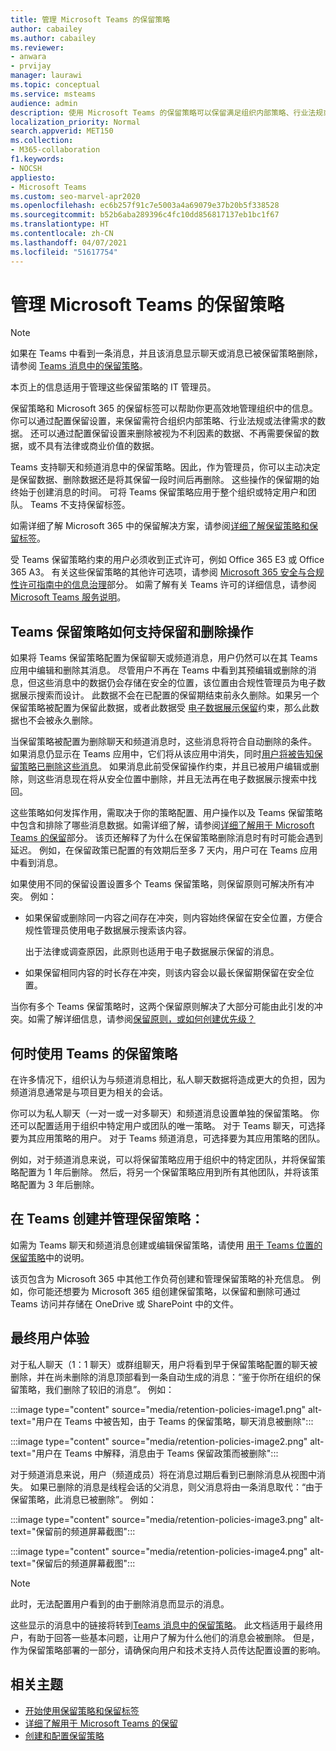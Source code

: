 ```yaml
---
title: 管理 Microsoft Teams 的保留策略
author: cabailey
ms.author: cabailey
ms.reviewer:
- anwara
- prvijay
manager: laurawi
ms.topic: conceptual
ms.service: msteams
audience: admin
description: 使用 Microsoft Teams 的保留策略可以保留满足组织内部策略、行业法规或法律要求所需的消息，并删除被视为不利因素或没有法律及商业价值的消息。
localization_priority: Normal
search.appverid: MET150
ms.collection:
- M365-collaboration
f1.keywords:
- NOCSH
appliesto:
- Microsoft Teams
ms.custom: seo-marvel-apr2020
ms.openlocfilehash: ec6b257f91c7e5003a4a69079e37b20b5f338528
ms.sourcegitcommit: b52b6aba289396c4fc10dd856817137eb1bc1f67
ms.translationtype: HT
ms.contentlocale: zh-CN
ms.lasthandoff: 04/07/2021
ms.locfileid: "51617754"
---
```

# <a name="manage-retention-policies-for-microsoft-teams"></a>管理 Microsoft Teams 的保留策略

> [!NOTE]
> 如果在 Teams 中看到一条消息，并且该消息显示聊天或消息已被保留策略删除，请参阅 [Teams 消息中的保留策略](https://support.microsoft.com/office/teams-messages-about-retention-policies-c151fa2f-1558-4cf9-8e51-854e925b483b)。
> 
> 本页上的信息适用于管理这些保留策略的 IT 管理员。

保留策略和 Microsoft 365 的保留标签可以帮助你更高效地管理组织中的信息。 你可以通过配置保留设置，来保留需符合组织内部策略、行业法规或法律需求的数据。 还可以通过配置保留设置来删除被视为不利因素的数据、不再需要保留的数据，或不具有法律或商业价值的数据。

Teams 支持聊天和频道消息中的保留策略。因此，作为管理员，你可以主动决定是保留数据、删除数据还是将其保留一段时间后再删除。 这些操作的保留期的始终始于创建消息的时间。 可将 Teams 保留策略应用于整个组织或特定用户和团队。 Teams 不支持保留标签。

如需详细了解 Microsoft 365 中的保留解决方案，请参阅[详细了解保留策略和保留标签](/microsoft-365/compliance/retention)。

受 Teams 保留策略约束的用户必须收到正式许可，例如 Office 365 E3 或 Office 365 A3。 有关这些保留策略的其他许可选项，请参阅 [Microsoft 365 安全与合规性许可指南中的](/office365/servicedescriptions/microsoft-365-service-descriptions/microsoft-365-tenantlevel-services-licensing-guidance/microsoft-365-security-compliance-licensing-guidance#information-governance)[信息治理](/office365/servicedescriptions/microsoft-365-service-descriptions/microsoft-365-tenantlevel-services-licensing-guidance/microsoft-365-security-compliance-licensing-guidance#information-governance)部分。 如需了解有关 Teams 许可的详细信息，请参阅 [Microsoft Teams 服务说明](/office365/servicedescriptions/teams-service-description)。

## <a name="how-teams-retention-policies-support-retain-and-delete-actions"></a>Teams 保留策略如何支持保留和删除操作

如果将 Teams 保留策略配置为保留聊天或频道消息，用户仍然可以在其 Teams 应用中编辑和删除其消息。 尽管用户不再在 Teams 中看到其预编辑或删除的消息，但这些消息中的数据仍会存储在安全的位置，该位置由合规性管理员为电子数据展示搜索而设计。 此数据不会在已配置的保留期结束前永久删除。如果另一个保留策略被配置为保留此数据，或者此数据受 [电子数据展示保留](/microsoft-365/compliance/retention#when-to-use-retention-policies-and-retention-labels-or-ediscovery-holds)约束，那么此数据也不会被永久删除。

当保留策略被配置为删除聊天和频道消息时，这些消息将符合自动删除的条件。 如果消息仍显示在 Teams 应用中，它们将从该应用中消失，同时[用户将被告知保留策略已删除这些消息](#end-user-experience)。 如果消息此前受保留操作约束，并且已被用户编辑或删除，则这些消息现在将从安全位置中删除，并且无法再在电子数据展示搜索中找回。

这些策略如何发挥作用，需取决于你的策略配置、用户操作以及 Teams 保留策略中包含和排除了哪些消息数据。如需详细了解，请参阅[详细了解用于 Microsoft Teams 的保留](/microsoft-365/compliance/retention-policies-teams)部分。 该页还解释了为什么在保留策略删除消息时有时可能会遇到延迟。 例如，在保留政策已配置的有效期后至多 7 天内，用户可在 Teams 应用中看到消息。

如果使用不同的保留设置设置多个 Teams 保留策略，则保留原则可解决所有冲突。 例如：

- 如果保留或删除同一内容之间存在冲突，则内容始终保留在安全位置，方便合规性管理员使用电子数据展示搜索该内容。
    
    出于法律或调查原因，此原则也适用于电子数据展示保留的消息。

- 如果保留相同内容的时长存在冲突，则该内容会以最长保留期保留在安全位置。

当你有多个 Teams 保留策略时，这两个保留原则解决了大部分可能由此引发的冲突。如需了解详细信息，请参阅[保留原则，或如何创建优先级？](/microsoft-365/compliance/retention#the-principles-of-retention-or-what-takes-precedence)

## <a name="when-to-use-retention-policies-for-teams"></a>何时使用 Teams 的保留策略

在许多情况下，组织认为与频道消息相比，私人聊天数据将造成更大的负担，因为频道消息通常是与项目更为相关的会话。

你可以为私人聊天（一对一或一对多聊天）和频道消息设置单独的保留策略。 你还可以配置适用于组织中特定用户或团队的唯一策略。 对于 Teams 聊天，可选择要为其应用策略的用户。 对于 Teams 频道消息，可选择要为其应用策略的团队。

例如，对于频道消息来说，可以将保留策略应用于组织中的特定团队，并将保留策略配置为 1 年后删除。 然后，将另一个保留策略应用到所有其他团队，并将该策略配置为 3 年后删除。

## <a name="create-and-manage-retention-policies-for-teams"></a>在 Teams 创建并管理保留策略：

如需为 Teams 聊天和频道消息创建或编辑保留策略，请使用 [用于 Teams 位置的保留策略](/microsoft-365/compliance/create-retention-policies#retention-policy-for-teams-locations)中的说明。

该页包含为 Microsoft 365 中其他工作负荷创建和管理保留策略的补充信息。 例如，你可能还想要为 Microsoft 365 组创建保留策略，以保留和删除可通过 Teams 访问并存储在 OneDrive 或 SharePoint 中的文件。  

## <a name="end-user-experience"></a>最终用户体验

对于私人聊天（1：1 聊天）或群组聊天，用户将看到早于保留策略配置的聊天被删除，并在尚未删除的消息顶部看到一条自动生成的消息：“鉴于你所在组织的保留策略，我们删除了较旧的消息”。 例如：

:::image type="content" source="media/retention-policies-image1.png" alt-text="用户在 Teams 中被告知，由于 Teams 的保留策略，聊天消息被删除":::


:::image type="content" source="media/retention-policies-image2.png" alt-text="用户在 Teams 中解释，消息由于 Teams 保留政策而被删除":::

对于频道消息来说，用户（频道成员）将在消息过期后看到已删除消息从视图中消失。 如果已删除的消息是线程会话的父消息，则父消息将由一条消息取代：“由于保留策略，此消息已被删除”。 例如：

:::image type="content" source="media/retention-policies-image3.png" alt-text="保留前的频道屏幕截图":::

:::image type="content" source="media/retention-policies-image4.png" alt-text="保留后的频道屏幕截图":::

> [!NOTE]
> 此时，无法配置用户看到的由于删除消息而显示的消息。

这些显示的消息中的链接将转到[Teams 消息中的保留策略](https://support.microsoft.com/zh-CN/office/teams-messages-about-retention-policies-c151fa2f-1558-4cf9-8e51-854e925b483b)。 此文档适用于最终用户，有助于回答一些基本问题，让用户了解为什么他们的消息会被删除。 但是，作为保留策略部署的一部分，请确保向用户和技术支持人员传达配置设置的影响。

## <a name="related-topics"></a>相关主题

- [开始使用保留策略和保留标签](/microsoft-365/compliance/get-started-with-retention)
- [详细了解用于 Microsoft Teams 的保留](/microsoft-365/compliance/retention-policies-teams)
- [创建和配置保留策略](/microsoft-365/compliance/create-retention-policies)
